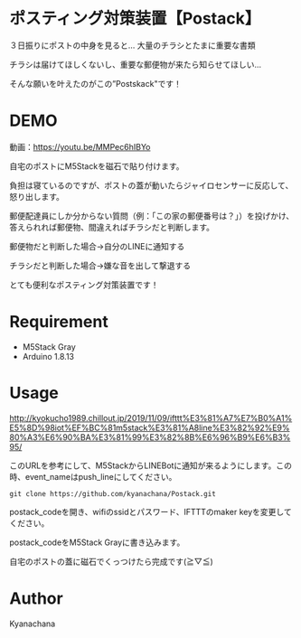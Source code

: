 # ポスティング対策装置【Postack】

３日振りにポストの中身を見ると…
大量のチラシとたまに重要な書類

チラシは届けてほしくないし、重要な郵便物が来たら知らせてほしい…

そんな願いを叶えたのがこの”Postskack"です！

# DEMO

動画：https://youtu.be/MMPec6hIBYo

自宅のポストにM5Stackを磁石で貼り付けます。

負担は寝ているのですが、ポストの蓋が動いたらジャイロセンサーに反応して、怒り出します。

郵便配達員にしか分からない質問（例：「この家の郵便番号は？」）を投げかけ、答えられれば郵便物、間違えればチラシだと判断します。

郵便物だと判断した場合→自分のLINEに通知する

チラシだと判断した場合→嫌な音を出して撃退する

とても便利なポスティング対策装置です！

# Requirement

* M5Stack Gray
* Arduino 1.8.13

# Usage

http://kyokucho1989.chillout.jp/2019/11/09/ifttt%E3%81%A7%E7%B0%A1%E5%8D%98iot%EF%BC%81m5stack%E3%81%A8line%E3%82%92%E9%80%A3%E6%90%BA%E3%81%99%E3%82%8B%E6%96%B9%E6%B3%95/

このURLを参考にして、M5StackからLINEBotに通知が来るようにします。この時、event_nameはpush_lineにしてください。


```
git clone https://github.com/kyanachana/Postack.git
```
postack_codeを開き、wifiのssidとパスワード、IFTTTのmaker keyを変更してください。

postack_codeをM5Stack Grayに書き込みます。


自宅のポストの蓋に磁石でくっつけたら完成です(≧▽≦)


# Author

Kyanachana
